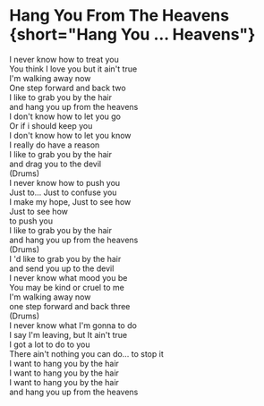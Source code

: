 # Hang You From The Heavens {short="Hang You ... Heavens"}  

I never know how to treat you  
You think I love you but it ain't true  
I'm walking away now  
One step forward and back two  
I like to grab you by the hair  
and hang you up from the heavens  
I don't know how to let you go  
Or if i should keep you  
I don't know how to let you know  
I really do have a reason  
I like to grab you by the hair  
and drag you to the devil  
(Drums)  
I never know how to push you  
Just to... Just to confuse you  
I make my hope, Just to see how  
Just to see how  
to push you  
I like to grab you by the hair  
and hang you up from the heavens  
(Drums)  
I 'd like to grab you by the hair  
and send you up to the devil  
I never know what mood you be  
You may be kind or cruel to me  
I'm walking away now  
one step forward and back three  
(Drums)  
I never know what I'm gonna to do  
I say I'm leaving, but It ain't true  
I got a lot to do to you  
There ain't nothing you can do... to stop it  
I want to hang you by the hair  
I want to hang you by the hair  
I want to hang you by the hair  
and hang you up from the heavens

